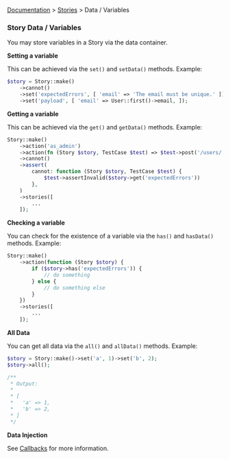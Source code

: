 [Documentation](/docs/documentation.md) > [Stories](/docs/stories.md) > Data / Variables

### Story Data / Variables

You may store variables in a Story via the data container.

**Setting a variable**

This can be achieved via the `set()` and `setData()` methods. Example:

```php
$story = Story::make()
    ->cannot()
    ->set('expectedErrors', [ 'email' => 'The email must be unique.' ])
    ->set('payload', [ 'email' => User::first()->email, ]);
```

**Getting a variable**

This can be achieved via the `get()` and `getData()` methods. Example:

```php
Story::make()
    ->action('as_admin')
    ->action(fn (Story $story, TestCase $test) => $test->post('/users/', $story->get('payload')))
    ->cannot()
    ->assert(
        cannot: function (Story $story, TestCase $test) {
            $test->assertInvalid($story->get('expectedErrors'))
        },
    )
    ->stories([
        ...
    ]);
```

**Checking a variable**

You can check for the existence of a variable via the `has()` and `hasData()` methods. Example:

```php
Story::make()
    ->action(function (Story $story) {
        if ($story->has('expectedErrors')) {
            // do something
        } else {
            // do something else
        }
    })
    ->stories([
        ...
    ]);
```

**All Data**

You can get all data via the `all()` and `allData()` methods. Example:

```php
$story = Story::make()->set('a', 1)->set('b', 2);
$story->all();

/**
 * Output:
 * 
 * [
 *   'a' => 1,
 *   'b' => 2,
 * ]
 */
```

**Data Injection**

See [Callbacks](/docs/stories/callbacks.md) for more information.